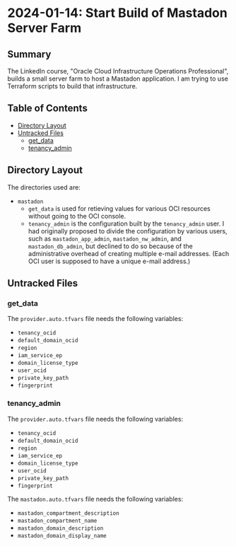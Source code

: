 # 2024-01-14: Start Build of Mastadon Server Farm

## Summary

The LinkedIn course, "Oracle Cloud Infrastructure Operations Professional", builds a small server farm to host a Mastadon application. I am trying to use Terraform scripts to build that infrastructure.

## Table of Contents

* [Directory Layout](#directory-layout)
* [Untracked Files](#untracked-files)
  * [get_data](#get_data)
  * [tenancy_admin](#tenancy_admin)

## Directory Layout

The directories used are:

* `mastadon`
  * `get_data` is used for retieving values for various OCI resources without going to the OCI console.
  * `tenancy_admin` is the configuration built by the `tenancy_admin` user. I had originally proposed to divide the configuration by various users, such as `mastadon_app_admin`, `mastadon_nw_admin`, and `mastadon_db_admin`, but declined to do so because of the administrative overhead of creating multiple e-mail addresses. (Each OCI user is supposed to have a unique e-mail address.)

## Untracked Files

### get_data

The `provider.auto.tfvars` file needs the following variables:

* `tenancy_ocid`
* `default_domain_ocid`
* `region`
* `iam_service_ep`
* `domain_license_type`
* `user_ocid`
* `private_key_path`
* `fingerprint`

### tenancy_admin

The `provider.auto.tfvars` file needs the following variables:

* `tenancy_ocid`
* `default_domain_ocid`
* `region`
* `iam_service_ep`
* `domain_license_type`
* `user_ocid`
* `private_key_path`
* `fingerprint`

The `mastadon.auto.tfvars` file needs the following variables:

* `mastadon_compartment_description`
* `mastadon_compartment_name`
* `mastadon_domain_description`
* `mastadon_domain_display_name`
